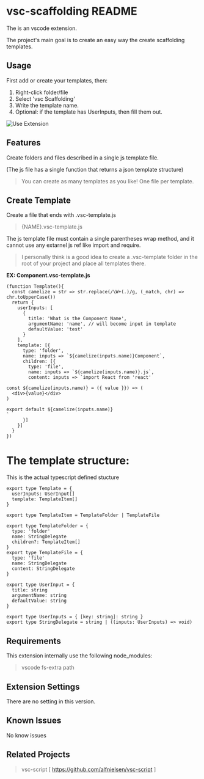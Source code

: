 # vsc-scaffolding README

The is an vscode extension.

The project's main goal is to create an easy way the create scaffolding templates.

## Usage

First add or create your templates, then:

1. Right-click folder/file
2. Select 'vsc Scaffolding'
3. Write the template name.
4. Optional: if the template has UserInputs, then fill them out.

![Use Extension](images/vsc-scaffolding.gif)

## Features

Create folders and files described in a single js template file.

(The js file has a single function that returns a json template structure)

> You can create as many templates as you like! One file per template.

## Create Template

Create a file that ends with .vsc-template.js

> {NAME}.vsc-template.js

The js template file must contain a single parentheses wrap method,
and it cannot use any extarnel js ref like import and require.

> I personally think is a good idea to create a .vsc-template folder in the root of your project and place all templates there.

**EX: Component.vsc-template.js**

```
(function Template(){
  const camelize = str => str.replace(/\W+(.)/g, (_match, chr) => chr.toUpperCase())
  return {
    userInputs: [
      {
        title: 'What is the Component Name',
        argumentName: 'name', // will become input in template
        defaultValue: 'test'
      }
    ],
    template: [{
      type: 'folder',
      name: inputs => `${camelize(inputs.name)}Component`,
      children: [{
        type: 'file',
        name: inputs => `${camelize(inputs.name)}.js`,
        content: inputs => `import React from 'react'

const ${camelize(inputs.name)} = ({ value }}) => (
  <div>{value}</div>
)

export default ${camelize(inputs.name)}
`
      }]
    }]
  }
})

```

# The template structure:

This is the actual typescript defined stucture

```
export type Template = {
  userInputs: UserInput[]
  template: TemplateItem[]
}

export type TemplateItem = TemplateFolder | TemplateFile

export type TemplateFolder = {
  type: 'folder'
  name: StringDelegate
  children?: TemplateItem[]
}
export type TemplateFile = {
  type: 'file'
  name: StringDelegate
  content: StringDelegate
}

export type UserInput = {
  title: string
  argumentName: string
  defaultValue: string
}

export type UserInputs = { [key: string]: string }
export type StringDelegate = string | ((inputs: UserInputs) => void)

```

## Requirements

This extension internally use the following node_modules:

> vscode
> fs-extra
> path

## Extension Settings

There are no setting in this version.

## Known Issues

No know issues

## Related Projects

> vsc-script [ https://github.com/alfnielsen/vsc-script ]
